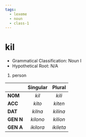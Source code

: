 ```yaml
---
tags:
  - lexeme
  - noun
  - class-1
---
```

# kil

- Grammatical Classification: Noun I
- Hypothetical Root: N/A

1. person

|  | Singular | Plural |
| ---- | :--: | :--: |
| **NOM** | *kil* | *kili* |
| **ACC** | *kito* | *kiten* |
| **DAT** | *kilna* | *kilina* |
| **GEN N** | *kilono* | *kilion* |
| **GEN A** | *ikilora* | *ikileta* |
